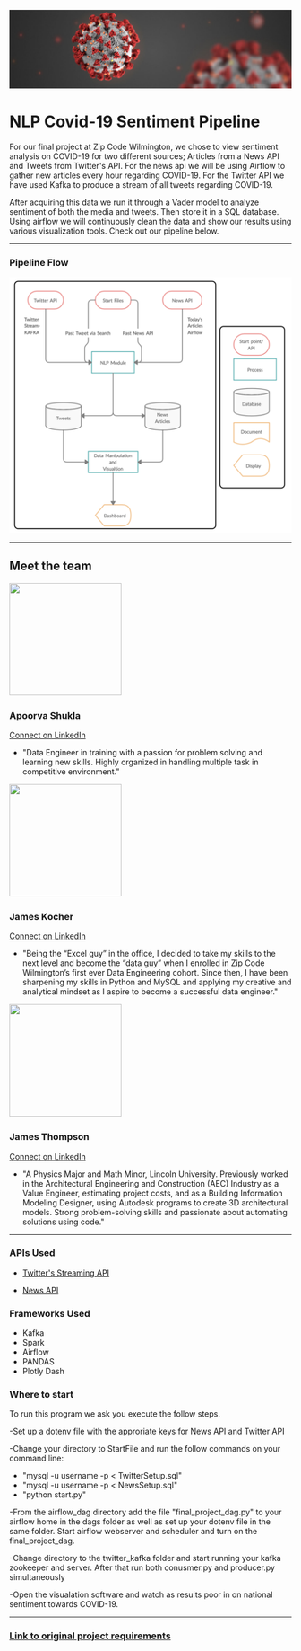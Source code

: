 ![Covid-19 Photo](Images/covid.jpg) 


# NLP Covid-19 Sentiment Pipeline

For our final project at Zip Code Wilmington, we chose to view sentiment analysis on COVID-19 for two different sources; Articles from a News API and Tweets from Twitter's API. For the news api we will be using Airflow to gather new articles every hour regarding COVID-19. For the Twitter API we have used Kafka to produce a stream of all tweets regarding COVID-19. 

After acquiring this data we run it through a Vader model to analyze sentiment of both the media and tweets. Then store it in a SQL database. Using airflow we will continuously clean the data and show our results using various visualization tools. Check out our pipeline below.  

---
### Pipeline Flow

![Pipeline](Images/Pipeline.png) 

---
## Meet the team
<img src="https://media-exp1.licdn.com/dms/image/C4E03AQFESVQ3DKIHWQ/profile-displayphoto-shrink_800_800/0?e=1595462400&v=beta&t=ZhHCfbEPocPARlfD5Xcaom6M-n38_XK2WCL-04qzcqo" width="200" height="200" />  
  
### Apoorva Shukla  
[Connect on LinkedIn](https://www.linkedin.com/in/apoorva-shukla-mishra/) 
 
  - "Data Engineer in training with a passion for problem solving and learning new skills. Highly organized in handling multiple task in competitive environment."  
 
    
    
<img src="https://media-exp1.licdn.com/dms/image/C5603AQGQUNV-xCeUHQ/profile-displayphoto-shrink_800_800/0?e=1595462400&v=beta&t=0OwjJGPrYna9Jv-nZ-AJhTUjt2RSNhb2zu6ZHrA4-iQ" width="200" height="200" />  
  
### James Kocher  
[Connect on LinkedIn](https://www.linkedin.com/in/james-kocher/)

  - "Being the “Excel guy” in the office, I decided to take my skills to the next level and become the “data guy” when I enrolled in Zip Code Wilmington’s first ever Data Engineering cohort. Since then, I have been sharpening my skills in Python and MySQL and applying my creative and analytical mindset as I aspire to become a successful data engineer."  



  <img src="https://media-exp1.licdn.com/dms/image/C4E03AQEOXCT1XIU8CQ/profile-displayphoto-shrink_400_400/0?e=1595462400&v=beta&t=iL7hRwG7zOuZ4N7tDhnYRPCYNNRcV21DJEx2bda3SMY" width="200" height="200" />  
    
### James Thompson  
[Connect on LinkedIn](https://www.linkedin.com/in/james-la-thompson/)

  - "A Physics Major and Math Minor, Lincoln University. Previously worked in the Architectural Engineering and Construction (AEC) Industry as a Value Engineer, estimating project costs, and as a Building Information Modeling Designer, using Autodesk programs to create 3D architectural models. Strong problem-solving skills and passionate about automating solutions using code."  
    

---  
### APIs Used  

- [Twitter's Streaming API](https://developer.twitter.com/en/docs/tutorials/consuming-streaming-data)
  
- [News API](https://newsapi.org)
 
### Frameworks Used  

- Kafka
- Spark
- Airflow
- PANDAS 
- Plotly Dash   
  
### Where to start  
  
To run this program we ask you execute the follow steps.

-Set up a dotenv file with the approriate keys for News API and Twitter API

-Change your directory to StartFile and run the follow commands on your command line:

- "mysql -u username -p < TwitterSetup.sql"
- "mysql -u username -p < NewsSetup.sql"
- "python start.py"

-From the airflow_dag directory add the file "final_project_dag.py" to your airflow home in the dags folder as well as set up your dotenv file in the same folder. Start airflow webserver and scheduler and turn on the final_project_dag.

-Change directory to the twitter_kafka folder and start running your kafka zookeeper and server. After that run both conusmer.py and producer.py simultaneously

-Open the visualation software and watch as results poor in on national sentiment towards COVID-19.  

---
### [Link to original project requirements](https://github.com/Zipcoder/DataZCW-Final-Project)
